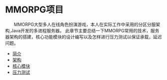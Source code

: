 # MMORPG项目
&emsp;&emsp;MMORPG大型多人在线角色扮演游戏，本人在实际工作中采用的分区分服架构,Java开发的多进程服务器。
此章节主要总结一下MMORPG常用的技术，服务器架构的搭建，核心功能模块的设计编写以及怎样进行压力测试以保证承载，延迟问题。  
- [简介](MMORPG项目/简介.md)
- [架构](MMORPG项目/服务器架构.md)
- [核心模块](MMORPG项目/核心模块.md)
- [压力测试](MMORPG项目/压力测试.md)

